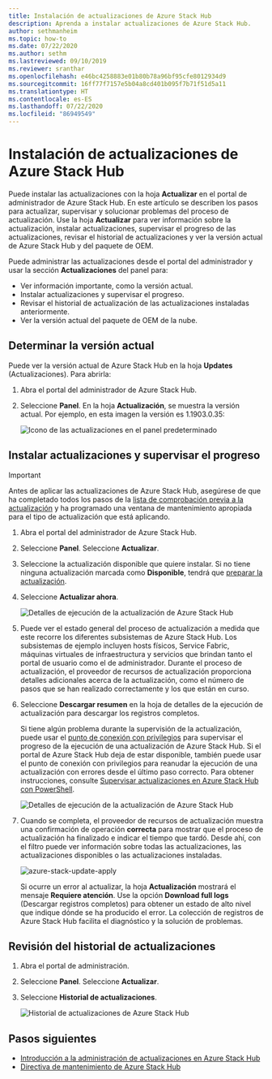 ```yaml
---
title: Instalación de actualizaciones de Azure Stack Hub
description: Aprenda a instalar actualizaciones de Azure Stack Hub.
author: sethmanheim
ms.topic: how-to
ms.date: 07/22/2020
ms.author: sethm
ms.lastreviewed: 09/10/2019
ms.reviewer: sranthar
ms.openlocfilehash: e46bc4258883e01b80b78a96bf95cfe8012934d9
ms.sourcegitcommit: 16ff77f7157e5b04a8cd401b095f7b71f51d5a11
ms.translationtype: HT
ms.contentlocale: es-ES
ms.lasthandoff: 07/22/2020
ms.locfileid: "86949549"
---
```

# <a name="install-azure-stack-hub-updates"></a>Instalación de actualizaciones de Azure Stack Hub

Puede instalar las actualizaciones con la hoja **Actualizar**  en el portal de administrador de Azure Stack Hub. En este artículo se describen los pasos para actualizar, supervisar y solucionar problemas del proceso de actualización. Use la hoja **Actualizar** para ver información sobre la actualización, instalar actualizaciones, supervisar el progreso de las actualizaciones, revisar el historial de actualizaciones y ver la versión actual de Azure Stack Hub y del paquete de OEM.

Puede administrar las actualizaciones desde el portal del administrador y usar la sección **Actualizaciones** del panel para:

- Ver información importante, como la versión actual.
- Instalar actualizaciones y supervisar el progreso.
- Revisar el historial de actualización de las actualizaciones instaladas anteriormente.
- Ver la versión actual del paquete de OEM de la nube.

## <a name="determine-the-current-version"></a>Determinar la versión actual

Puede ver la versión actual de Azure Stack Hub en la hoja **Updates** (Actualizaciones). Para abrirla:

1. Abra el portal del administrador de Azure Stack Hub.

2. Seleccione **Panel**. En la hoja **Actualización**, se muestra la versión actual. Por ejemplo, en esta imagen la versión es 1.1903.0.35:

    ![Icono de las actualizaciones en el panel predeterminado](./media/azure-stack-update-apply/image1.png)

## <a name="install-updates-and-monitor-progress"></a>Instalar actualizaciones y supervisar el progreso

> [!IMPORTANT]
> Antes de aplicar las actualizaciones de Azure Stack Hub, asegúrese de que ha completado todos los pasos de la [lista de comprobación previa a la actualización](release-notes-checklist.md) y ha programado una ventana de mantenimiento apropiada para el tipo de actualización que está aplicando.

1. Abra el portal del administrador de Azure Stack Hub.

2. Seleccione **Panel**. Seleccione **Actualizar**.

3. Seleccione la actualización disponible que quiere instalar. Si no tiene ninguna actualización marcada como **Disponible**, tendrá que [preparar la actualización](azure-stack-update-prepare-package.md).

4. Seleccione **Actualizar ahora**.

    ![Detalles de ejecución de la actualización de Azure Stack Hub](./media/azure-stack-update-apply/image2.png)

5. Puede ver el estado general del proceso de actualización a medida que este recorre los diferentes subsistemas de Azure Stack Hub. Los subsistemas de ejemplo incluyen hosts físicos, Service Fabric, máquinas virtuales de infraestructura y servicios que brindan tanto el portal de usuario como el de administrador. Durante el proceso de actualización, el proveedor de recursos de actualización proporciona detalles adicionales acerca de la actualización, como el número de pasos que se han realizado correctamente y los que están en curso.

6. Seleccione **Descargar resumen** en la hoja de detalles de la ejecución de actualización para descargar los registros completos.

    Si tiene algún problema durante la supervisión de la actualización, puede usar el [punto de conexión con privilegios](./azure-stack-privileged-endpoint.md) para supervisar el progreso de la ejecución de una actualización de Azure Stack Hub. Si el portal de Azure Stack Hub deja de estar disponible, también puede usar el punto de conexión con privilegios para reanudar la ejecución de una actualización con errores desde el último paso correcto. Para obtener instrucciones, consulte [Supervisar actualizaciones en Azure Stack Hub con PowerShell](azure-stack-update-monitor.md).

    ![Detalles de ejecución de la actualización de Azure Stack Hub](./media/azure-stack-update-apply/image3.png)

7. Cuando se completa, el proveedor de recursos de actualización muestra una confirmación de operación **correcta** para mostrar que el proceso de actualización ha finalizado e indicar el tiempo que tardó. Desde ahí, con el filtro puede ver información sobre todas las actualizaciones, las actualizaciones disponibles o las actualizaciones instaladas.

    ![azure-stack-update-apply](./media/azure-stack-update-apply/image4.png)

    Si ocurre un error al actualizar, la hoja **Actualización** mostrará el mensaje **Requiere atención**. Use la opción **Download full logs** (Descargar registros completos) para obtener un estado de alto nivel que indique dónde se ha producido el error. La colección de registros de Azure Stack Hub facilita el diagnóstico y la solución de problemas.

## <a name="review-update-history"></a>Revisión del historial de actualizaciones

1. Abra el portal de administración.

2. Seleccione **Panel**. Seleccione **Actualizar**.

3. Seleccione **Historial de actualizaciones**.

    ![Historial de actualizaciones de Azure Stack Hub](./media/azure-stack-update-apply/image7.png)

## <a name="next-steps"></a>Pasos siguientes

- [Introducción a la administración de actualizaciones en Azure Stack Hub](./azure-stack-updates.md)  
- [Directiva de mantenimiento de Azure Stack Hub](./azure-stack-servicing-policy.md)  
